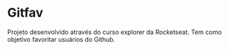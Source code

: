 # Gitfav 
Projeto desenvolvido através do curso explorer da Rocketseat. Tem como objetivo favoritar usuários do Github.
